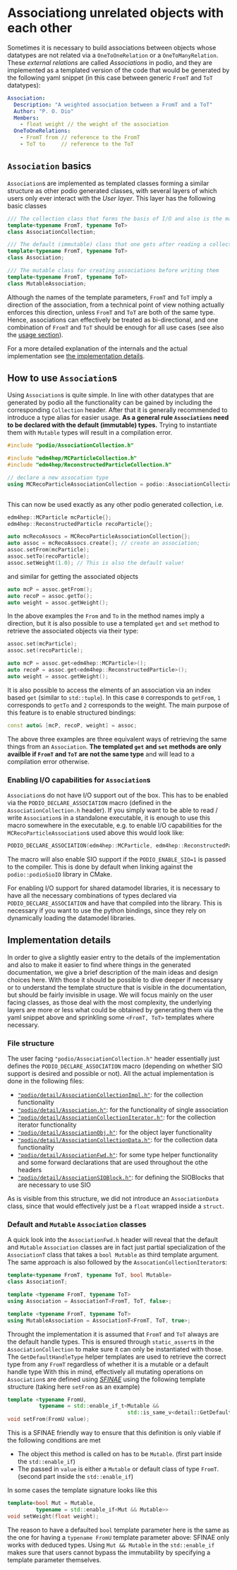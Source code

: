 # Associationg unrelated objects with each other
Sometimes it is necessary to build associations between objects whose datatypes are
not related via a `OneToOneRelation` or a `OneToManyRelation`. These *external
relations* are called *Associations* in podio, and they are implemented as a
templated version of the code that would be generated by the following yaml
snippet (in this case between generic `FromT` and `ToT` datatypes):

```yaml
Association:
  Description: "A weighted association between a FromT and a ToT"
  Author: "P. O. Dio"
  Members:
    - float weight // the weight of the association
  OneToOneRelations:
    - FromT from // reference to the FromT
    - ToT to     // reference to the ToT
```

## `Association` basics
`Association`s are implemented as templated classes forming a similar structure
as other podio generated classes, with several layers of which users only ever
interact with the *User layer*. This layer has the following basic classes
```cpp
/// The collection class that forms the basis of I/O and also is the main entry point
template<typename FromT, typename ToT>
class AssociationCollection;

/// The default (immutable) class that one gets after reading a collection
template<typename FromT, typename ToT>
class Association;

/// The mutable class for creating associations before writing them
template<typename FromT, typename ToT>
class MutableAssociation;
```

Although the names of the template parameters, `FromT` and `ToT` imply a
direction of the association, from a technical point of view nothing actually
enforces this direction, unless `FromT` and `ToT` are both of the same type.
Hence, associations can effectively be treated as bi-directional, and one
combination of `FromT` and `ToT` should be enough for all use cases (see also
the [usage section](#how-to-use-associations)).

For a more detailed explanation of the internals and the actual implementation
see [the implementation details](#implementation-details).

## How to use `Association`s
Using `Association`s is quite simple. In line with other datatypes that are
generated by podio all the functionality can be gained by including the
corresponding `Collection` header. After that it is generally recommended to
introduce a type alias for easier usage. **As a general rule `Associations` need
to be declared with the default (immutable) types.** Trying to instantiate them
with `Mutable` types will result in a compilation error.

```cpp
#include "podio/AssociationCollection.h"

#include "edm4hep/MCParticleCollection.h"
#include "edm4hep/ReconstructedParticleCollection.h"

// declare a new assocation type
using MCRecoParticleAssociationCollection = podio::AssociationCollection<edm4hep::MCParticle,
                                                                         edm4hep::ReconstructedParticle>;
```

This can now be used exactly as any other podio generated collection, i.e.
```cpp
edm4hep::MCParticle mcParticle{};
edm4hep::ReconstructedParticle recoParticle{};

auto mcRecoAssocs = MCRecoParticleAssociationCollection{};
auto assoc = mcRecoAssocs.create(); // create an association;
assoc.setFrom(mcParticle);
assoc.setTo(recoParticle);
assoc.setWeight(1.0); // This is also the default value!
```

and similar for getting the associated objects
```cpp
auto mcP = assoc.getFrom();
auto recoP = assoc.getTo();
auto weight = assoc.getWeight();
```

In the above examples the `From` and `To` in the method names imply a direction,
but it is also possible to use a templated `get` and `set` method to retrieve
the associated objects via their type:

```cpp
assoc.set(mcParticle);
assoc.set(recoParticle);

auto mcP = assoc.get<edm4hep::MCParticle>();
auto recoP = assoc.get<edm4hep::ReconstructedParticle>();
auto weight = assoc.getWeight();
```

It is also possible to access the elments of an association via an index based
`get` (similar to `std::tuple`). In this case `0` corresponds to `getFrom`, `1`
corresponds to `getTo` and `2` corresponds to the weight. The main purpose of
this feature is to enable structured bindings:

```cpp
const auto& [mcP, recoP, weight] = assoc;
```

The above three examples are three equivalent ways of retrieving the same things
from an `Association`. **The templated `get` and `set` methods are only availble
if `FromT` and `ToT` are not the same type** and will lead to a compilation
error otherwise.

### Enabling I/O capabilities for `Association`s

`Association`s do not have I/O support out of the box. This has to be enabled via
the `PODIO_DECLARE_ASSOCIATION` macro (defined in the `AssociationCollection.h`
header). If you simply want to be able to read / write `Association`s in a
standalone executable, it is enough to use this macro somewhere in the
executable, e.g. to enable I/O capabilities for the `MCRecoParticleAssociation`s
used above this would look like:

```cpp
PODIO_DECLARE_ASSOCIATION(edm4hep::MCParticle, edm4hep::ReconstructedParticle)
```

The macro will also enable SIO support if the `PODIO_ENABLE_SIO=1` is passed to
the compiler. This is done by default when linking against the
`podio::podioSioIO` library in CMake.

For enabling I/O support for shared datamodel libraries, it is necessary to have
all the necessary combinations of types declared via `PODIO_DECLARE_ASSOCIATION`
and have that compiled into the library. This is necessary if you want to use
the python bindings, since they rely on dynamically loading the datamodel
libraries.

## Implementation details

In order to give a slightly easier entry to the details of the implementation
and also to make it easier to find where things in the generated documentation,
we give a brief description of the main ideas and design choices here. With
those it should be possible to dive deeper if necessary or to understand the
template structure that is visible in the documentation, but should be fairly
invisible in usage. We will focus mainly on the user facing classes, as those
deal with the most complexity, the underlying layers are more or less what could
be obtained by generating them via the yaml snippet above and sprinkling some
`<FromT, ToT>` templates where necessary.

### File structure

The user facing `"podio/AssociationCollection.h"` header essentially just
defines the `PODIO_DECLARE_ASSOCIATION` macro (depending on whether SIO support
is desired and possible or not). All the actual implementation is done in the
following files:

- [`"podio/detail/AssociationCollectionImpl.h"`](https://github.com/AIDASoft/podio/blob/master/include/podio/detail/AssociationCollectionImpl.h):
  for the collection functionality
- [`"podio/detail/Association.h"`](https://github.com/AIDASoft/podio/blob/master/include/podio/detail/Association.h):
  for the functionality of single association
- [`"podio/detail/AssociationCollectionIterator.h"`](https://github.com/AIDASoft/podio/blob/master/include/podio/detail/AssociationCollectionIterator.h):
  for the collection iterator functionality
- [`"podio/detail/AssociationObj.h"`](https://github.com/AIDASoft/podio/blob/master/include/podio/detail/AssociationObj.h):
  for the object layer functionality
 - [`"podio/detail/AssociationCollectionData.h"`](https://github.com/AIDASoft/podio/blob/master/include/podio/detail/AssociationCollectionData.h):
  for the collection data functionality
- [`"podio/detail/AssociationFwd.h"`](https://github.com/AIDASoft/podio/blob/master/include/podio/detail/AssociationFwd.h):
  for some type helper functionality and some forward declarations that are used
  throughout the othe headers
- [`"podio/detail/AssociationSIOBlock.h"`](https://github.com/AIDASoft/podio/blob/master/include/podio/detail/AssociationSIOBlock.h):
  for defining the SIOBlocks that are necessary to use SIO

As is visible from this structure, we did not introduce an `AssociationData`
class, since that would effectively just be a `float` wrapped inside a `struct`.

### Default and `Mutable` `Association` classes

A quick look into the `AssociationFwd.h` header will reveal that the default and
`Mutable` `Association` classes are in fact just partial specialization of the
`AssociationT` class that takes a `bool Mutable` as third template argument. The
same approach is also followed by the `AssocationCollectionIterator`s:

```cpp
template<typename FromT, typename ToT, bool Mutable>
class AssociationT;

template <typename FromT, typename ToT>
using Association = AssociationT<FromT, ToT, false>;

template <typename FromT, typename ToT>
using MutableAssociation = AssociationT<FromT, ToT, true>;
```

Throught the implementation it is assumed that `FromT` and `ToT` always are the
default handle types. This is ensured through `static_assert`s in the
`AssociationCollection` to make sure it can only be instantiated with those. The
`GetDefaultHandleType` helper templates are used to retrieve the correct type
from any `FromT` regardless of whether it is a mutable or a default handle type
With this in mind, effectively all mutating operations on `Association`s are
defined using [*SFINAE*](https://en.cppreference.com/w/cpp/language/sfinae)
using the following template structure (taking here `setFrom` as an example)

```cpp
template <typename FromU,
          typename = std::enable_if_t<Mutable &&
                                      std::is_same_v<detail::GetDefaultHandleType<FromU>, FromT>>>
void setFrom(FromU value);
```

This is a SFINAE friendly way to ensure that this definition is only viable if
the following conditions are met
- The object this method is called on has to be `Mutable`. (first part inside the `std::enable_if`)
- The passed in `value` is either a `Mutable` or default class of type `FromT`. (second part inside the `std::enable_if`)

In some cases the template signature looks like this

```cpp
template<bool Mut = Mutable,
         typename = std::enable_if<Mut && Mutable>>
void setWeight(float weight);
```

The reason to have a defaulted `bool` template parameter here is the same as the
one for having a `typename FromU` template parameter above: SFINAE only works
with deduced types. Using `Mut && Mutable` in the `std::enable_if` makes sure
that users cannot bypass the immutability by specifying a template parameter
themselves.
